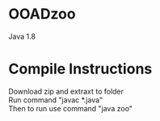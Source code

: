 # OOADzoo
Java 1.8

# Compile Instructions   
Download zip and extraxt to folder   
Run command "javac *.java"   
Then to run use command "java zoo"   
